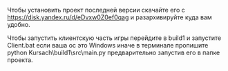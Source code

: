 Чтобы установить проект последней версии скачайте его с https://disk.yandex.ru/d/eDvxw0Z0ef0qag и разархивируйте куда вам удобно.

Чтобы запустить клиентскую часть игры перейдите в build1 и запустите Client.bat если ваша ос это Windows иначе в терминале пропишите python Kursach\build1\src\main.py предварительно запустив его в папке проекта.

